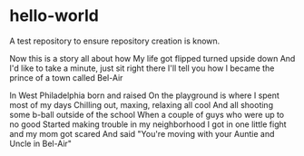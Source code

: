 # hello-world
A test repository to ensure repository creation is known.

Now this is a story all about how
My life got flipped turned upside down
And I'd like to take a minute, just sit right there
I'll tell you how I became the prince of a town called Bel-Air

In West Philadelphia born and raised
On the playground is where I spent most of my days
Chilling out, maxing, relaxing all cool
And all shooting some b-ball outside of the school
When a couple of guys who were up to no good
Started making trouble in my neighborhood
I got in one little fight and my mom got scared
And said "You're moving with your Auntie and Uncle in Bel-Air"
